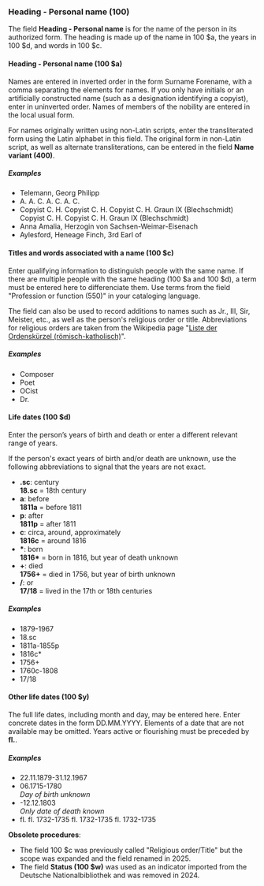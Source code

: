 ### Heading - Personal name (100)

The field **Heading - Personal name** is for the name of the person in its authorized form. The heading is made up of the name in 100 $a, the years in 100 $d, and words in 100 $c.

#### Heading - Personal name (100 $a)

Names are entered in inverted order in the form Surname Forename, with a comma separating the elements for names. If you only have initials or an artificially constructed name (such as a designation identifying a copyist), enter in uninverted order. Names of members of the nobility are entered in the local usual form.

For names originally written using non-Latin scripts, enter the transliterated form using the Latin alphabet in this field. The original form in non-Latin script, as well as alternate transliterations, can be entered in the field **Name variant (400)**.

##### Examples

- Telemann, Georg Philipp
- A. A. C. A. C. A. C.
- Copyist C. H. Copyist C. H. Copyist C. H. Graun IX (Blechschmidt) Copyist C. H. Copyist C. H. Graun IX (Blechschmidt)
- Anna Amalia, Herzogin von Sachsen-Weimar-Eisenach
- Aylesford, Heneage Finch, 3rd Earl of

#### Titles and words associated with a name (100 $c)

Enter qualifying information to distinguish people with the same name. If there are multiple people with the same heading (100 $a and 100 $d), a term must be entered here to differenciate them. Use terms from the field "Profession or function (550)" in your cataloging language.

The field can also be used to record additions to names such as Jr., III, Sir, Meister, etc., as well as the person's religious order or title. Abbreviations for religious orders are taken from the Wikipedia page "[Liste der Ordenskürzel (römisch-katholisch)](https://de.wikipedia.org/wiki/Liste_der_Ordensk%C3%BCrzel_(r%C3%B6misch-katholisch))".

##### Examples

- Composer
- Poet
- OCist
- Dr.

#### Life dates (100 $d)

Enter the person’s years of birth and death or enter a different relevant range of years.

If the person's exact years of birth and/or death are unknown, use the following abbreviations to signal that the years are not exact.

- **.sc**: century  
  **18.sc** = 18th century
- **a**: before  
  **1811a** = before 1811
- **p**: after  
  **1811p** = after 1811
- **c**: circa, around, approximately  
  **1816c** = around 1816
- **\***: born  
  **1816\*** = born in 1816, but year of death unknown
- **+**: died  
  **1756+** = died in 1756, but year of birth unknown
- **/**: or  
  **17/18** = lived in the 17th or 18th centuries


##### Examples

- 1879-1967
- 18.sc
- 1811a-1855p
- 1816c\*
- 1756+
- 1760c-1808
- 17/18

#### Other life dates (100 $y)

The full life dates, including month and day, may be entered here. Enter concrete dates in the form DD.MM.YYYY. Elements of a date that are not available may be omitted. Years active or flourishing must be preceded by **fl.**.

##### Examples

- 22.11.1879-31.12.1967
- 06.1715-1780  
  _Day of birth unknown_
- -12.12.1803  
  _Only date of death known_
- fl. fl. 1732-1735 fl. 1732-1735 fl. 1732-1735

**Obsolete procedures**:
- The field 100 $c was previously called "Religious order/Title" but the scope was expanded and the field renamed in 2025.
- The field **Status (100 $w)** was used as an indicator imported from the Deutsche Nationalbibliothek and was removed in 2024.

